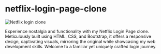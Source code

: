 # netflix-login-page-clone

<img src="https://i.imgur.com/ZXwesPD.png" alt=" Netflix login clone " />

Experience nostalgia and functionality with my Netflix Login Page clone. Meticulously built using HTML, CSS, and Bootstrap, it offers a responsive design, captivating visuals, mirroring the original while showcasing my web development skills. Welcome to a familiar yet uniquely crafted login journey.
